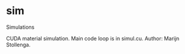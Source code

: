 # sim
Simulations

CUDA material simulation. Main code loop is in simul.cu.
Author: Marijn Stollenga.
